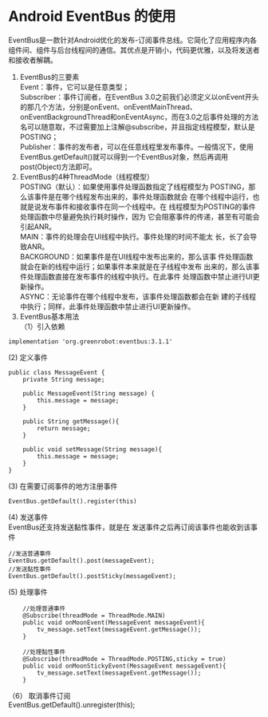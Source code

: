 # Android EventBus 的使用    
EventBus是一款针对Android优化的发布-订阅事件总线。它简化了应用程序内各组件间、组件与后台线程间的通信。其优点是开销小，代码更优雅，以及将发送者和接收者解耦。   
1. EventBus的三要素   
Event：事件，它可以是任意类型；   
Subscriber：事件订阅者，在EventBus 3.0之前我们必须定义以onEvent开头的那几个方法，分别是onEvent、onEventMainThread、onEventBackgroundThread和onEventAsync，而在3.0之后事件处理的方法名可以随意取，不过需要加上注解@subscribe，并且指定线程模型，默认是POSTING；   
Publisher：事件的发布者，可以在任意线程里发布事件。一般情况下，使用EventBus.getDefault()就可以得到一个EventBus对象，然后再调用post(Object)方法即可。   
2. EventBus的4种ThreadMode（线程模型）  
POSTING（默认）：如果使用事件处理函数指定了线程模型为
POSTING，那么该事件是在哪个线程发布出来的，事件处理函数就会
在哪个线程中运行，也就是说发布事件和接收事件在同一个线程中。在
线程模型为POSTING的事件处理函数中尽量避免执行耗时操作，因为
它会阻塞事件的传递，甚至有可能会引起ANR。   
MAIN：事件的处理会在UI线程中执行。事件处理的时间不能太
长，长了会导致ANR。   
BACKGROUND：如果事件是在UI线程中发布出来的，那么该事
件处理函数就会在新的线程中运行；如果事件本来就是在子线程中发布
出来的，那么该事件处理函数直接在发布事件的线程中执行。在此事件
处理函数中禁止进行UI更新操作。    
ASYNC：无论事件在哪个线程中发布，该事件处理函数都会在新
建的子线程中执行；同样，此事件处理函数中禁止进行UI更新操作。   
3. EventBus基本用法   
（1）引入依赖    
```
implementation 'org.greenrobot:eventbus:3.1.1'
```   
(2) 定义事件   
```
public class MessageEvent {
    private String message;

    public MessageEvent(String message) {
        this.message = message;
    }

    public String getMessage(){
        return message;
    }

    public void setMessage(String message){
        this.message = message;
    }
}

```   
(3) 在需要订阅事件的地方注册事件   
```
EventBus.getDefault().register(this)
```
(4) 发送事件   
EventBus还支持发送黏性事件，就是在
发送事件之后再订阅该事件也能收到该事件
```
//发送普通事件
EventBus.getDefault().post(messageEvent);
//发送黏性事件
EventBus.getDefault().postSticky(messageEvent);
```
(5) 处理事件
```
    //处理普通事件
    @Subscribe(threadMode = ThreadMode.MAIN)
    public void onMoonEvent(MessageEvent messageEvent){
        tv_message.setText(messageEvent.getMessage());
    }

    //处理黏性事件
    @Subscribe(threadMode = ThreadMode.POSTING,sticky = true)
    public void onMoonStickyEvent(MessageEvent messageEvent){
        tv_message.setText(messageEvent.getMessage());
    }
```   
（6）  取消事件订阅    
EventBus.getDefault().unregister(this);
